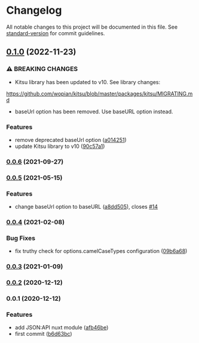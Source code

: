 # Changelog

All notable changes to this project will be documented in this file. See [standard-version](https://github.com/conventional-changelog/standard-version) for commit guidelines.

## [0.1.0](https://github.com/patrickcate/nuxt-jsonapi/compare/v0.0.6...v0.1.0) (2022-11-23)


### ⚠ BREAKING CHANGES

* Kitsu library has been updated to v10. See library changes:

https://github.com/wopian/kitsu/blob/master/packages/kitsu/MIGRATING.md
* baseUrl option has been removed. Use baseURL option instead.

### Features

* remove deprecated baseUrl option ([a014251](https://github.com/patrickcate/nuxt-jsonapi/commit/a014251ea52ed57afd6724d7b20e39bf75b6befa))
* update Kitsu library to v10 ([90c57a1](https://github.com/patrickcate/nuxt-jsonapi/commit/90c57a13ef35b3defbb3d574cbb8290755ebbbe1))

### [0.0.6](https://github.com/patrickcate/nuxt-jsonapi/compare/v0.0.5...v0.0.6) (2021-09-27)

### [0.0.5](https://github.com/patrickcate/nuxt-jsonapi/compare/v0.0.4...v0.0.5) (2021-05-15)


### Features

* change baseUrl option to baseURL ([a8dd505](https://github.com/patrickcate/nuxt-jsonapi/commit/a8dd505edef3dfbe50e13fee5a6d476653929c45)), closes [#14](https://github.com/patrickcate/nuxt-jsonapi/issues/14)

### [0.0.4](https://github.com/patrickcate/nuxt-jsonapi/compare/v0.0.3...v0.0.4) (2021-02-08)


### Bug Fixes

* fix truthy check for options.camelCaseTypes configuration ([09b6a68](https://github.com/patrickcate/nuxt-jsonapi/commit/09b6a68f00485f04262af663fc83f783219adfe9))

### [0.0.3](https://github.com/patrickcate/nuxt-jsonapi/compare/v0.0.2...v0.0.3) (2021-01-09)

### [0.0.2](https://github.com/patrickcate/nuxt-jsonapi/compare/v0.0.1...v0.0.2) (2020-12-12)

### 0.0.1 (2020-12-12)


### Features

* add JSON:API nuxt module ([afb46be](https://github.com/patrickcate/nuxt-jsonapi/commit/afb46be960a3a3acd4d2c8973a87d287f46675f6))
* first commit ([b6d63bc](https://github.com/patrickcate/nuxt-jsonapi/commit/b6d63bc79aa398fff16df64f370fca224ac9a190))
